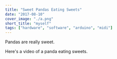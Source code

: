 ```yaml
---
title: "Sweet Pandas Eating Sweets"
date: "2017-08-10"
cover_image: "./a.png"
short_title: "myself"
tags: ["hardware", "software", "arduino", "midi"]
---
```


Pandas are really sweet.

Here's a video of a panda eating sweets.
